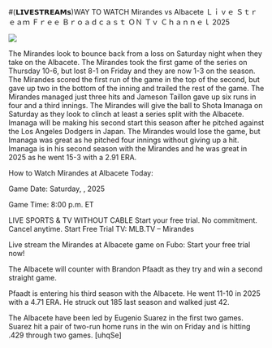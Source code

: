 #(𝗟𝗜𝗩𝗘𝗦𝗧𝗥𝗘𝗔𝗠𝘀)WAY TO WATCH Mirandes vs Albacete Ｌｉｖｅ Ｓｔｒｅａｍ Ｆｒｅｅ Ｂｒｏａｄｃａｓｔ ＯＮ Ｔｖ Ｃｈａｎｎｅｌ  2025  
  
  
[![](https://i.imgur.com/qSNzIqt.png)](https://movie.rssnews.media/ehMwgcM.php)  
  
The Mirandes look to bounce back from a loss on Saturday night when they take on the Albacete. The Mirandes took the first game of the series on Thursday 10-6, but lost 8-1 on Friday and they are now 1-3 on the season. The Mirandes scored the first run of the game in the top of the second, but gave up two in the bottom of the inning and trailed the rest of the game. The Mirandes managed just three hits and Jameson Taillon gave up six runs in four and a third innings. The Mirandes will give the ball to Shota Imanaga on Saturday as they look to clinch at least a series split with the Albacete. Imanaga will be making his second start this season after he pitched against the Los Angeles Dodgers in Japan. The Mirandes would lose the game, but Imanaga was great as he pitched four innings without giving up a hit. Imanaga is in his second season with the Mirandes and he was great in 2025 as he went 15-3 with a 2.91 ERA.

How to Watch Mirandes at Albacete Today:

Game Date: Saturday, , 2025

Game Time: 8:00 p.m. ET

LIVE SPORTS & TV WITHOUT CABLE
Start your free trial. No commitment. Cancel anytime.
Start Free Trial
TV: MLB.TV – Mirandes

Live stream the Mirandes at Albacete game on Fubo: Start your free trial now!

The Albacete will counter with Brandon Pfaadt as they try and win a second straight game.

Pfaadt is entering his third season with the Albacete. He went 11-10 in 2025 with a 4.71 ERA. He struck out 185 last season and walked just 42.

The Albacete have been led by Eugenio Suarez in the first two games. Suarez hit a pair of two-run home runs in the win on Friday and is hitting .429 through two games. [uhqSe]